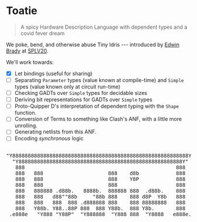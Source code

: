 # Toatie

> A spicy Hardware Description Language with dependent types
> and a covid fever dream

We poke, bend, and otherwise abuse Tiny Idris --- introduced by
[Edwin Brady](https://github.com/edwinb) at
[SPLV20](https://github.com/edwinb/SPLV20).

We'll work towards:

  - [X] Let bindings (useful for sharing)
  - [ ] Separating `Parameter` types (value known at compile-time) and `Simple`
      types (value known only at circuit run-time)
  - [ ] Checking GADTs over `Simple` types for decidable sizes
  - [ ] Deriving bit representations for GADTs over `Simple` types
  - [ ] Proto-Quipper D's interpretation of dependent typing with the `Shape` function.
  - [ ] Conversion of Terms to something like Clash's ANF, with a little more unrolling.
  - [ ] Generating netlists from this ANF.
  - [ ] Encoding _synchronous_ logic

<pre>

"Y888888888888888888888888888888888888888888888888888888888Y"
  "Y88888888888888888888888888888888888888888888888888888Y"
   888                                                 888
   888   888                     888    d8b            888
   888   888                     888    Y8P            888
   888   888                     888                   888
   888   888888 .d88b.   8888b.  888888 888  .d88b.    888
   888   888   d88""88b     "88b 888    888 d8P  Y8b   888
   888   888   888  888 .d888888 888    888 88888888   888
   888   Y88b. Y88..88P 888  888 Y88b.  888 Y8b.       888
 .e888e   "Y888 "Y88P"  "Y888888  "Y888 888  "Y8888   e888e. 
</pre>                                               
